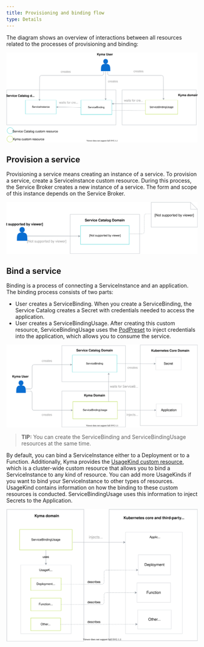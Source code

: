 ```yaml
---
title: Provisioning and binding flow
type: Details
---
```


The diagram shows an overview of interactions between all resources related to the processes of provisioning and binding:

![Provisioning and binding](./assets/provisioning-and-binding.svg)

## Provision a service

Provisioning a service means creating an instance of a service. To provision a service, create a ServiceInstance custom resource. During this process, the Service Broker creates a new instance of a service. The form and scope of this instance depends on the Service Broker.

![Provisioning](./assets/provisioning.svg)

## Bind a service

Binding is a process of connecting a ServiceInstance and an application. The binding process consists of two parts:

- User creates a ServiceBinding. When you create a ServiceBinding, the Service Catalog creates a Secret with credentials needed to access the application.
- User creates a ServiceBindingUsage. After creating this custom resource, ServiceBindingUsage uses the [PodPreset](https://v1-19.docs.kubernetes.io/docs/concepts/workloads/pods/podpreset/) to inject credentials into the application, which allows you to consume the service.

![Binding](./assets/binding.svg)

> **TIP:** You can create the ServiceBinding and ServiceBindingUsage resources at the same time.


By default, you can bind a ServiceInstance either to a Deployment or to a Function. Additionally, Kyma provides the [UsageKind custom resource](#custom-resource-usage-kind), which is a cluster-wide custom resource that allows you to bind a ServiceInstance to any kind of resource. You can add more UsageKinds if you want to bind your ServiceInstance to other types of resources. UsageKind contains information on how the binding to these custom resources is conducted. ServiceBindingUsage uses this information to inject Secrets to the Application.

![UsageKind](./assets/usagekind.svg)
